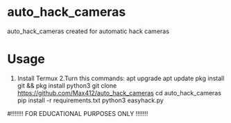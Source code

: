 # auto_hack_cameras

auto_hack_cameras created for automatic hack cameras

# Usage
1. Install Termux
2.Turn this commands:
 apt upgrade
 apt update
 pkg install git && pkg install python3
 git clone https://github.com/Max412/auto_hack_cameras
 cd auto_hack_cameras
 pip install -r requirements.txt
 python3 easyhack.py

#!!!!!!! FOR EDUCATIONAL PURPOSES ONLY !!!!!!!
